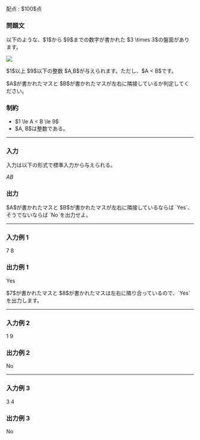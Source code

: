 
<div>

<span>

<span>

<p>
配点 : $100$点
</p>

<div>

<section>

### **問題文**

<p>
以下のような、$1$から $9$までの数字が書かれた $3 \times 3$の盤面があります。
</p>

<p>

<img src="https://img.atcoder.jp/abc309/86862b285a60054303435965fe642c67.jpg">

</img>

</p>

<p>
$1$以上 $9$以下の整数 $A,B$が与えられます。ただし、$A < B$です。
</p>

<p>
$A$が書かれたマスと $B$が書かれたマスが左右に隣接しているか判定してください。
</p>

</section>

</div>

<div>

<section>

### **制約**

<ul>

<li>
$1 \le A < B \le 9$
</li>

<li>
$A, B$は整数である。
</li>

</ul>

</section>

</div>

---

<div>

<div>

<section>

### **入力**

<p>
入力は以下の形式で標準入力から与えられる。
</p>

<div>

$A$$B$
</div>

</section>

</div>

<div>

<section>

### **出力**

<p>
$A$が書かれたマスと $B$が書かれたマスが左右に隣接しているならば `Yes`、そうでないならば `No`を出力せよ。
</p>

</section>

</div>

</div>

---

<div>

<section>

### **入力例 1**

<div>

7 8

</div>

</section>

</div>

<div>

<section>

### **出力例 1**

<div>

Yes

</div>

<p>
$7$が書かれたマスと $8$が書かれたマスは左右に隣り合っているので、`Yes`を出力します。
</p>

</section>

</div>

---

<div>

<section>

### **入力例 2**

<div>

1 9

</div>

</section>

</div>

<div>

<section>

### **出力例 2**

<div>

No

</div>

</section>

</div>

---

<div>

<section>

### **入力例 3**

<div>

3 4

</div>

</section>

</div>

<div>

<section>

### **出力例 3**

<div>

No

</div>

</section>

</div>

</span>

</span>

</div>
